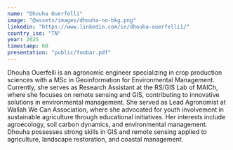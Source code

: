 ```yaml
---
name: "Dhouha Ouerfelli"
image: "@assets/images/dhouha-no-bkg.png"
linkedin: "https://www.linkedin.com/in/dhouha-ouerfelli1/"
country_iso: "TN"
year: 2025
timestamp: 60
presentation: "public/foobar.pdf"
---
```


Dhouha Ouerfelli is an agronomic engineer specializing in crop production sciences with a MSc in Geoinformation for Environmental Management. Currently, she serves as Research Assistant at the RS/GIS Lab of MAICh, where she focuses on remote sensing and GIS, contributing to innovative solutions in environmental management. She served as Lead Agronomist at Wallah We Can Association, where she advocated for youth involvement in sustainable agriculture through educational initiatives. Her interests include agroecology, soil carbon dynamics, and environmental management. Dhouha possesses strong skills in GIS and remote sensing applied to agriculture, landscape restoration, and coastal management.
